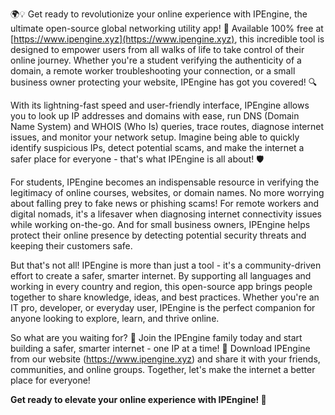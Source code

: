 🌍💡 Get ready to revolutionize your online experience with IPEngine, the ultimate open-source global networking utility app! 🚀 Available 100% free at [https://www.ipengine.xyz](https://www.ipengine.xyz), this incredible tool is designed to empower users from all walks of life to take control of their online journey. Whether you're a student verifying the authenticity of a domain, a remote worker troubleshooting your connection, or a small business owner protecting your website, IPEngine has got you covered! 🔍

With its lightning-fast speed and user-friendly interface, IPEngine allows you to look up IP addresses and domains with ease, run DNS (Domain Name System) and WHOIS (Who Is) queries, trace routes, diagnose internet issues, and monitor your network setup. Imagine being able to quickly identify suspicious IPs, detect potential scams, and make the internet a safer place for everyone - that's what IPEngine is all about! 🛡️

For students, IPEngine becomes an indispensable resource in verifying the legitimacy of online courses, websites, or domain names. No more worrying about falling prey to fake news or phishing scams! For remote workers and digital nomads, it's a lifesaver when diagnosing internet connectivity issues while working on-the-go. And for small business owners, IPEngine helps protect their online presence by detecting potential security threats and keeping their customers safe.

But that's not all! IPEngine is more than just a tool - it's a community-driven effort to create a safer, smarter internet. By supporting all languages and working in every country and region, this open-source app brings people together to share knowledge, ideas, and best practices. Whether you're an IT pro, developer, or everyday user, IPEngine is the perfect companion for anyone looking to explore, learn, and thrive online.

So what are you waiting for? 🚀 Join the IPEngine family today and start building a safer, smarter internet - one IP at a time! 🔧 Download IPEngine from our website (https://www.ipengine.xyz) and share it with your friends, communities, and online groups. Together, let's make the internet a better place for everyone!

**Get ready to elevate your online experience with IPEngine! 🌟**